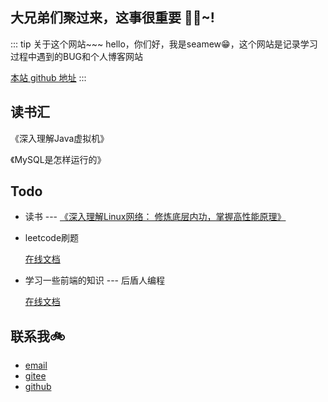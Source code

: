 ## 大兄弟们聚过来，这事很重要 🎉🎉~!

::: tip 关于这个网站~~~
hello，你们好，我是seamew😁，这个网站是记录学习过程中遇到的BUG和个人博客网站

[本站 github 地址](https://github.com/seamew1999/blog)
:::

## 读书汇

《深入理解Java虚拟机》

《MySQL是怎样运行的》

## Todo

- 读书 --- [《深入理解Linux网络： 修炼底层内功，掌握高性能原理》](https://book.douban.com/subject/35922722/)

- leetcode刷题

  [在线文档](https://www.programmercarl.com/)

- 学习一些前端的知识 --- 后盾人编程
  
  [在线文档](https://doc.houdunren.com/)


## 联系我🚲

- [email](mailto:sunhaobo@stu.xidian.edu.cn)
- [gitee](https://gitee.com/seamew1999)
- [github](https://github.com/seamew1999)



